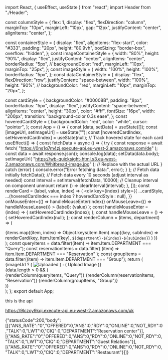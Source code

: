 import React, { useEffect, useState } from "react";
import Header from "./Header";

const columnStyle = {
  flex: 1,
  display: "flex",
  flexDirection: "column",
  marginTop: "10px",
  marginLeft: "10px",
  gap: "12px",
  justifyContent: "center",
  alignItems: "center",
};

const containerStyle = {
  display: "flex",
  alignItems: "flex-start",
  color: "#333",
  padding: "20px",
  height: "80.9vh",
  boxSizing: "border-box",
  overflow: "hidden",
};
const imageContainerStyle = {
  width: "80%",
  height: "90%",
  display: "flex",
  justifyContent: "center",
  alignItems: "center",
  borderRadius: "5px",
  // backgroundColor: "red",
  marginLeft: "10px",
  marginTop: "25px",
};
const imageStyle = {
  width: "100%",
  height: "100%",
  borderRadius: "5px",
};
const dataContainerStyle = {
  display: "flex",
  flexDirection: "row",
  justifyContent: "space-between",
  width: "100%",
  height: "90%",
  // backgroundColor: "red",
  marginLeft: "10px",
  marginTop: "20px",
};

const cardStyle = {
  backgroundColor: "#00008B",
  padding: "8px",
  borderRadius: "5px",
  display: "flex",
  justifyContent: "space-between",
  alignItems: "center",
  height: "30px",
  color: "#fff",
  fontSize: "16px",
  width: "200px",
  transition: "background-color 0.3s ease",
};
const hoveredCardStyle = {
  backgroundColor: "red",
  color: "white",
  cursor: "pointer",
};
const App = () => {
  const [data, setData] = useState([]);
  const [imageUrl, setImageUrl] = useState("");
  const [hoveredCardIndex, setHoveredCardIndex] = useState(null); // Track hovered state for each card
  useEffect(() => {
    const fetchData = async () => {
      try {
        const response = await fetch(
          "https://0ns1q7m4zj.execute-api.eu-west-2.amazonaws.com/de"
        );
        const data = await response.json();
        console.log(data);
        setData(data.body);
        setImageUrl(
          "https://wb-quicksight-html.s3.eu-west-2.amazonaws.com/Whitbread-image.jpg"
        ); // Replace with the actual URL
      } catch (error) {
        console.error("Error fetching data:", error);
      }
    };
    // Fetch data initially
    fetchData();
    // Fetch data every 10 seconds (adjust interval as needed)
    const interval = setInterval(fetchData, 10000);
    // Cleanup interval on component unmount
    return () => clearInterval(interval);
  }, []);
  const renderCard = (label, value, index) => (
    <div
      key={index}
      style={{
        ...cardStyle,
        ...(hoveredCardIndex === index ? hoveredCardStyle : null),
      }}
      onMouseEnter={() => handleMouseEnter(index)}
      onMouseLeave={() => handleMouseLeave()}
    >
      <span>{label}:</span>
      <span>{value}</span>
    </div>
  );
  const handleMouseEnter = (index) => {
    setHoveredCardIndex(index);
  };
  const handleMouseLeave = () => {
    setHoveredCardIndex(null);
  };
  const renderColumn = (items, department) => (
    <div style={columnStyle}>
      {items.map((item, index) =>
        Object.keys(item.Item).map((key, subIndex) =>
          renderCard(key, item.Item[key], `${department}-${index}-${subIndex}`)
        )
      )}
    </div>
  );
  const queryItems = data.filter((item) => item.Item.DEPARTMENT === "Query");
  const reservationItems = data.filter(
    (item) => item.Item.DEPARTMENT === "Reservation"
  );
  const groupItems = data.filter((item) => item.Item.DEPARTMENT === "Group");
  return (
    <div style={containerStyle}>
      <div style={imageContainerStyle}>
        {imageUrl ? (
          <img src={imageUrl} alt="Uploaded" style={imageStyle} />
        ) : (
          <span>Upload Image</span>
        )}
      </div>
      {data.length > 0 && (
        <div style={dataContainerStyle}>
          {renderColumn(queryItems, "Query")}
          {renderColumn(reservationItems, "Reservation")}
          {renderColumn(groupItems, "Group")}
        </div>
      )}
    </div>
  );
};
export default App;




this is the api

https://9lczoy9kqi.execute-api.eu-west-2.amazonaws.com/uk

{"statusCode":200,"body":[[{"ANS_RATE":"0","OFFERED":0,"ANS":0,"RDY":0,"ONLINE":0,"NOT_RDY":0,"TALK":0,"LWT":0,"CIQ":0,"DEPARTMENT":"Reservation center"}],[{"ANS_RATE":"0","OFFERED":0,"ANS":0,"RDY":0,"ONLINE":0,"NOT_RDY":0,"TALK":0,"LWT":0,"CIQ":0,"DEPARTMENT":"Guest Relations"}],[{"ANS_RATE":"0","OFFERED":0,"ANS":0,"RDY":0,"ONLINE":0,"NOT_RDY":0,"TALK":0,"LWT":0,"CIQ":0,"DEPARTMENT":"Restaurant"}]]}


